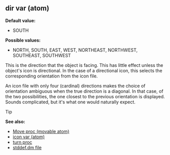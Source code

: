 ## dir var (atom)

**Default value:**
+   SOUTH
<!-- -->
**Possible values:**
+   NORTH, SOUTH, EAST, WEST, NORTHEAST, NORTHWEST, SOUTHEAST, SOUTHWEST


This is the direction that the object is facing. This has
little effect unless the object\'s icon is directional. In the case of a
directional icon, this selects the corresponding orientation from the
icon file. 

An icon file with only four (cardinal) directions
makes the choice of orientation ambiguous when the true direction is a
diagonal. In that case, of the two possibilities, the one closest to the
previous orientation is displayed. Sounds complicated, but it\'s what
one would naturally expect.

> [!TIP] 
> **See also:**
> +   [Move proc (movable atom)](/ref/atom/movable/proc/Move.md) 
> +   [icon var (atom)](/ref/atom/var/icon.md) 
> +   [turn proc](/ref/proc/turn.md) 
> +   [stddef.dm file](/ref/%7B%7Bappendix%7D%7D/stddef%2edm.md) <!-- -->